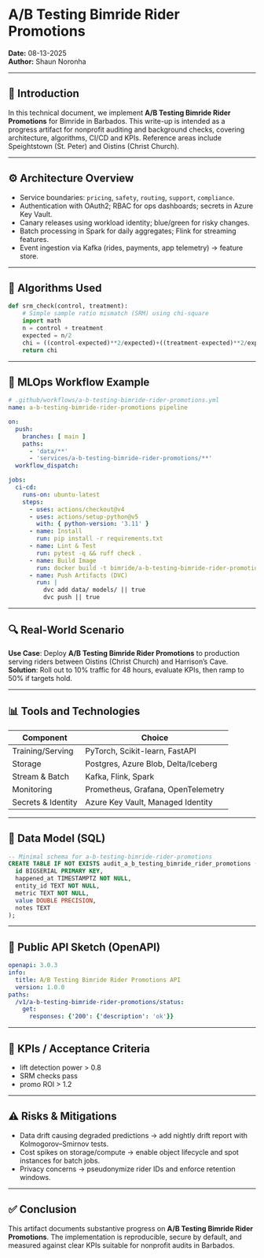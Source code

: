 # A/B Testing Bimride Rider Promotions

**Date:** 08-13-2025  
**Author:** Shaun Noronha

---

## 🚀 Introduction

In this technical document, we implement **A/B Testing Bimride Rider Promotions** for Bimride in Barbados.
This write-up is intended as a progress artifact for nonprofit auditing and background checks,
covering architecture, algorithms, CI/CD and KPIs. Reference areas include Speightstown (St. Peter) and Oistins (Christ Church).

---

## ⚙️ Architecture Overview

- Service boundaries: `pricing`, `safety`, `routing`, `support`, `compliance`.
- Authentication with OAuth2; RBAC for ops dashboards; secrets in Azure Key Vault.
- Canary releases using workload identity; blue/green for risky changes.
- Batch processing in Spark for daily aggregates; Flink for streaming features.
- Event ingestion via Kafka (rides, payments, app telemetry) → feature store.

---

## 🧠 Algorithms Used

```python
def srm_check(control, treatment):
    # Simple sample ratio mismatch (SRM) using chi-square
    import math
    n = control + treatment
    expected = n/2
    chi = ((control-expected)**2/expected)+((treatment-expected)**2/expected)
    return chi
```

---

## 🔁 MLOps Workflow Example

```yaml
# .github/workflows/a-b-testing-bimride-rider-promotions.yml
name: a-b-testing-bimride-rider-promotions pipeline

on:
  push:
    branches: [ main ]
    paths:
      - 'data/**'
      - 'services/a-b-testing-bimride-rider-promotions/**'
  workflow_dispatch:

jobs:
  ci-cd:
    runs-on: ubuntu-latest
    steps:
      - uses: actions/checkout@v4
      - uses: actions/setup-python@v5
        with: { python-version: '3.11' }
      - name: Install
        run: pip install -r requirements.txt
      - name: Lint & Test
        run: pytest -q && ruff check .
      - name: Build Image
        run: docker build -t bimride/a-b-testing-bimride-rider-promotions:$GITHUB_SHA services/a-b-testing-bimride-rider-promotions
      - name: Push Artifacts (DVC)
        run: |
          dvc add data/ models/ || true
          dvc push || true
```

---

## 🔍 Real-World Scenario

**Use Case**: Deploy **A/B Testing Bimride Rider Promotions** to production serving riders between Oistins (Christ Church) and Harrison’s Cave.  
**Solution**: Roll out to 10% traffic for 48 hours, evaluate KPIs, then ramp to 50% if targets hold.

---

## 📊 Tools and Technologies

| Component                | Choice                                      |
|-------------------------|----------------------------------------------|
| Training/Serving        | PyTorch, Scikit-learn, FastAPI               |
| Storage                 | Postgres, Azure Blob, Delta/Iceberg          |
| Stream & Batch          | Kafka, Flink, Spark                          |
| Monitoring              | Prometheus, Grafana, OpenTelemetry           |
| Secrets & Identity      | Azure Key Vault, Managed Identity            |

---

## 📐 Data Model (SQL)

```sql
-- Minimal schema for a-b-testing-bimride-rider-promotions
CREATE TABLE IF NOT EXISTS audit_a_b_testing_bimride_rider_promotions (
  id BIGSERIAL PRIMARY KEY,
  happened_at TIMESTAMPTZ NOT NULL,
  entity_id TEXT NOT NULL,
  metric TEXT NOT NULL,
  value DOUBLE PRECISION,
  notes TEXT
);
```

---

## 🔌 Public API Sketch (OpenAPI)

```yaml
openapi: 3.0.3
info:
  title: A/B Testing Bimride Rider Promotions API
  version: 1.0.0
paths:
  /v1/a-b-testing-bimride-rider-promotions/status:
    get:
      responses: {'200': {'description': 'ok'}}
```

---

## 🎯 KPIs / Acceptance Criteria

- lift detection power > 0.8
- SRM checks pass
- promo ROI > 1.2

---

## ⚠️ Risks & Mitigations

- Data drift causing degraded predictions → add nightly drift report with Kolmogorov–Smirnov tests.  
- Cost spikes on storage/compute → enable object lifecycle and spot instances for batch jobs.  
- Privacy concerns → pseudonymize rider IDs and enforce retention windows.

---

## ✅ Conclusion

This artifact documents substantive progress on **A/B Testing Bimride Rider Promotions**. The implementation is reproducible,
secure by default, and measured against clear KPIs suitable for nonprofit audits in Barbados.

